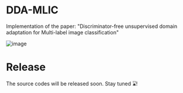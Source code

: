 # DDA-MLIC
Implementation of the paper: "Discriminator-free unsupervised domain adaptation for Multi-label image classification"

![image](https://user-images.githubusercontent.com/123071585/213415850-61055974-e852-43cb-9d55-043f9f7675e7.png)

# Release
The source codes will be released soon. Stay tuned :hourglass:! 
